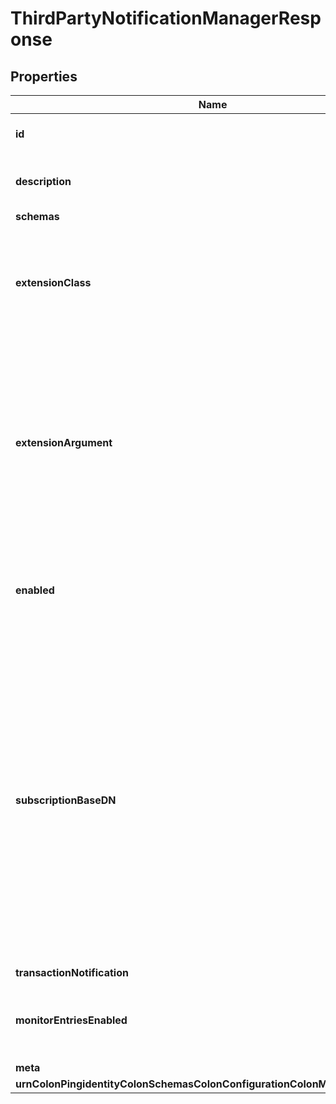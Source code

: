 

# ThirdPartyNotificationManagerResponse


## Properties

| Name | Type | Description | Notes |
|------------ | ------------- | ------------- | -------------|
|**id** | **String** | Name of the Notification Manager |  |
|**description** | **String** | A description for this Notification Manager |  [optional] |
|**schemas** | **List&lt;EnumthirdPartyNotificationManagerSchemaUrn&gt;** |  |  |
|**extensionClass** | **String** | The fully-qualified name of the Java class providing the logic for the Third Party Notification Manager. |  |
|**extensionArgument** | **List&lt;String&gt;** | The set of arguments used to customize the behavior for the Third Party Notification Manager. Each configuration property should be given in the form &#39;name&#x3D;value&#39;. |  [optional] |
|**enabled** | **Boolean** | Indicates whether this Notification Manager is enabled within the server. |  |
|**subscriptionBaseDN** | **String** | Specifies the DN of the entry below which subscription data is stored for this Notification Manager. This needs to be in the backend that has the data to be notified on, and must not be the same entry as the backend base DN. The subscription base DN entry does not need to exist as it will be created by the server. |  |
|**transactionNotification** | **EnumnotificationManagerTransactionNotificationProp** |  |  |
|**monitorEntriesEnabled** | **Boolean** | Enables monitor entries for this Notification Manager. |  [optional] |
|**meta** | [**MetaMeta**](MetaMeta.md) |  |  [optional] |
|**urnColonPingidentityColonSchemasColonConfigurationColonMessagesColon20** | [**MetaUrnPingidentitySchemasConfigurationMessages20**](MetaUrnPingidentitySchemasConfigurationMessages20.md) |  |  [optional] |



